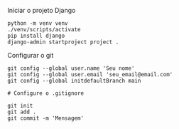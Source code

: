 Iniciar o projeto Django

```
python -m venv venv
./venv/scripts/activate
pip install django
django-admin startproject project .
```

Configurar o git

```
git config --global user.name 'Seu nome'
git config --global user.email 'seu_email@email.com'
git config --global initdefaultBranch main

# Configure o .gitignore

git init
git add .
git commit -m 'Mensagem'
```
